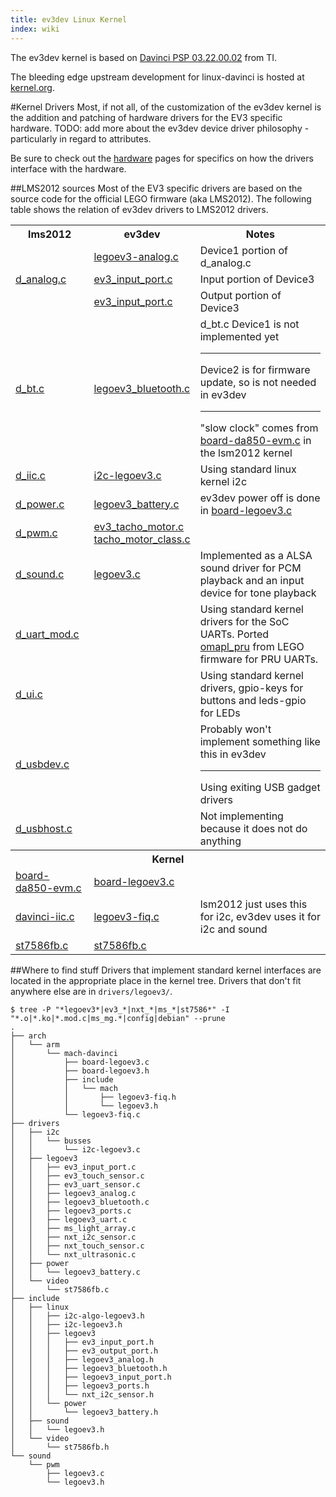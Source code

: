 ```yaml
---
title: ev3dev Linux Kernel
index: wiki
---
```


The ev3dev kernel is based on [Davinci PSP 03.22.00.02](http://processors.wiki.ti.com/index.php/DaVinci_PSP_03.22.00.02_Release_Notes) from TI.


The bleeding edge upstream development for linux-davinci is hosted at [kernel.org](https://git.kernel.org/cgit/linux/kernel/git/nsekhar/linux-davinci.git).

#Kernel Drivers
Most, if not all, of the customization of the ev3dev kernel is the addition and patching of hardware drivers for the EV3 specific hardware. TODO: add more about the ev3dev device driver philosophy - particularly in regard to attributes.

Be sure to check out the [hardware](ev3dev-kernel-hackers-notebook#hardware) pages for specifics on how the drivers interface with the hardware.

##LMS2012 sources
Most of the EV3 specific drivers are based on the source code for the official LEGO firmware (aka LMS2012). The following table shows the relation of ev3dev drivers to LMS2012 drivers. 

<table>
    <tr>
        <th>lms2012
        <th>ev3dev
        <th>Notes
    <tr>
        <td rowspan="3"><a href="https://github.com/mindboards/ev3sources/blob/fea79c0e219cd5e43193ce2987b496e04758f3e2/lms2012/d_analog/Linuxmod_AM1808/d_analog.c">d_analog.c</a>
        <td><a href="../../ev3dev-kernel/blob/master/drivers/legoev3/legoev3_analog.c">legoev3-analog.c</a>
        <td>Device1 portion of d_analog.c
    <tr>
        <td><a href="../../ev3dev-kernel/blob/master/drivers/legoev3/ev3_input_port.c">ev3_input_port.c</a>
        <td>Input portion of Device3
    <tr>
        <td><a href="../../ev3dev-kernel/blob/master/drivers/legoev3/ev3_output_port.c">ev3_input_port.c</a>
        <td>Output portion of Device3
    <tr>
        <td><a href="https://github.com/mindboards/ev3sources/blob/7357369b6ebae4ee62001f3964f0f5fd0cce3c32/lms2012/d_bt/Linuxmod_AM1808/d_bt.c">d_bt.c</a>
        <td><a href="../../ev3dev-kernel/ev3dev-kernel/blob/master/drivers/legoev3/legoev3_bluetooth.c">legoev3_bluetooth.c</a>
        <td>d_bt.c Device1 is not implemented yet
            <hr>Device2 is for firmware update, so is not needed in ev3dev
            <hr>"slow clock" comes from <a href="https://github.com/mindboards/ev3sources/blob/7357369b6ebae4ee62001f3964f0f5fd0cce3c32/extra/linux-03.20.00.13/arch/arm/mach-davinci/board-da850-evm.c">board-da850-evm.c</a> in the lsm2012 kernel
    <tr>
        <td><a href="https://github.com/mindboards/ev3sources/blob/7357369b6ebae4ee62001f3964f0f5fd0cce3c32/lms2012/d_iic/Linuxmod_AM1808/d_iic.c">d_iic.c</a>
        <td><a href="../../ev3dev-kernel/blob/master/drivers/i2c/busses/i2c-legoev3.c">i2c-legoev3.c</a>
        <td>Using standard linux kernel i2c
    <tr>
        <td><a href="https://github.com/mindboards/ev3sources/blob/7357369b6ebae4ee62001f3964f0f5fd0cce3c32/lms2012/d_power/Linuxmod_AM1808/d_power.c">d_power.c</a>
        <td><a href="../../ev3dev-kernel/blob/master/drivers/power/legoev3_battery.c">legoev3_battery.c</a>
        <td>ev3dev power off is done in <a href="../../ev3dev-kernel/blob/master/arch/arm/mach-davinci/board-legoev3.c">board-legoev3.c</a>
    <tr>
        <td><a href="https://github.com/mindboards/ev3sources/blob/7357369b6ebae4ee62001f3964f0f5fd0cce3c32/lms2012/d_pwm/Linuxmod_AM1808/d_pwm.c">d_pwm.c</a>
        <td><a href="../../ev3dev-kernel/blob/master/drivers/legoev3/ev3_tacho_motor.c">ev3_tacho_motor.c</a><br /><a href="../../ev3dev-kernel/blob/master/drivers/legoev3/tacho_motor_class.c">tacho_motor_class.c</a>
        <td>
    <tr>
        <td><a href="https://github.com/mindboards/ev3sources/blob/7357369b6ebae4ee62001f3964f0f5fd0cce3c32/lms2012/d_sound/Linuxmod_AM1808/d_sound.c">d_sound.c</a>
        <td><a href="../../ev3dev-kernel/blob/master/sound/pwm/legoev3.c">legoev3.c</a>
        <td>Implemented as a ALSA sound driver for PCM playback and an input device for tone playback
    <tr>
        <td><a href="https://github.com/mindboards/ev3sources/blob/7357369b6ebae4ee62001f3964f0f5fd0cce3c32/lms2012/d_uart/Linuxmod_AM1808/d_uart_mod.c">d_uart_mod.c</a>
        <td>
        <td>Using standard kernel drivers for the SoC UARTs. Ported <a href=
https://github.com/mindboards/ev3dev-kernel/tree/master/drivers/tty/serial/omapl_pru">omapl_pru</a> from LEGO firmware for PRU UARTs.
    <tr>
        <td><a href="https://github.com/mindboards/ev3sources/blob/7357369b6ebae4ee62001f3964f0f5fd0cce3c32/lms2012/d_ui/Linuxmod_AM1808/d_ui.c">d_ui.c</a>
        <td>
        <td>Using standard kernel drivers, gpio-keys for buttons and leds-gpio for LEDs
    <tr>
        <td><a href="https://github.com/mindboards/ev3sources/blob/7357369b6ebae4ee62001f3964f0f5fd0cce3c32/lms2012/d_usbdev/Linuxmod_AM1808/d_usbdev.c">d_usbdev.c</a>
        <td>
        <td>Probably won't implement something like this in ev3dev<hr>Using exiting USB gadget drivers
    <tr>
        <td><a href="https://github.com/mindboards/ev3sources/blob/7357369b6ebae4ee62001f3964f0f5fd0cce3c32/lms2012/d_usbhost/Linuxmod_AM1808/d_usbhost.c">d_usbhost.c</a>
        <td>
        <td>Not implementing because it does not do anything
    <tr>
        <th colspan="3">Kernel
    <tr>
        <td><a href="https://github.com/mindboards/ev3sources/blob/7357369b6ebae4ee62001f3964f0f5fd0cce3c32/extra/linux-03.20.00.13/arch/arm/mach-davinci/board-da850-evm.c">board-da850-evm.c</a>
        <td><a href="../../ev3dev-kernel/blob/master/arch/arm/mach-davinci/board-legoev3.c">board-legoev3.c</a>
        <td>
    <tr>
        <td><a href="https://github.com/mindboards/ev3sources/blob/7357369b6ebae4ee62001f3964f0f5fd0cce3c32/extra/linux-03.20.00.13/arch/arm/mach-davinci/davinci-iic.c">davinci-iic.c</a>
        <td><a href="../../ev3dev-kernel/blob/master/arch/arm/mach-davinci/legoev3-fiq.c">legoev3-fiq.c</a>
        <td>lsm2012 just uses this for i2c, ev3dev uses it for i2c and sound
    <tr>
        <td><a href="https://github.com/mindboards/ev3sources/blob/7357369b6ebae4ee62001f3964f0f5fd0cce3c32/extra/linux-03.20.00.13/drivers/video/st7586fb.c">st7586fb.c</a>
        <td><a href="../../ev3dev-kernel/blob/master/drivers/video/st7586fb.c">st7586fb.c</a>
        <td>
</table>


##Where to find stuff
Drivers that implement standard kernel interfaces are located in the appropriate place in the kernel tree. Drivers that don't fit anywhere else are in ```drivers/legoev3/```.

````
$ tree -P "*legoev3*|ev3_*|nxt_*|ms_*|st7586*" -I "*.o|*.ko|*.mod.c|ms_mg.*|config|debian" --prune
.
├── arch
│   └── arm
│       └── mach-davinci
│           ├── board-legoev3.c
│           ├── board-legoev3.h
│           ├── include
│           │   └── mach
│           │       ├── legoev3-fiq.h
│           │       └── legoev3.h
│           └── legoev3-fiq.c
├── drivers
│   ├── i2c
│   │   └── busses
│   │       └── i2c-legoev3.c
│   ├── legoev3
│   │   ├── ev3_input_port.c
│   │   ├── ev3_touch_sensor.c
│   │   ├── ev3_uart_sensor.c
│   │   ├── legoev3_analog.c
│   │   ├── legoev3_bluetooth.c
│   │   ├── legoev3_ports.c
│   │   ├── legoev3_uart.c
│   │   ├── ms_light_array.c
│   │   ├── nxt_i2c_sensor.c
│   │   ├── nxt_touch_sensor.c
│   │   └── nxt_ultrasonic.c
│   ├── power
│   │   └── legoev3_battery.c
│   └── video
│       └── st7586fb.c
├── include
│   ├── linux
│   │   ├── i2c-algo-legoev3.h
│   │   ├── i2c-legoev3.h
│   │   ├── legoev3
│   │   │   ├── ev3_input_port.h
│   │   │   ├── ev3_output_port.h
│   │   │   ├── legoev3_analog.h
│   │   │   ├── legoev3_bluetooth.h
│   │   │   ├── legoev3_input_port.h
│   │   │   ├── legoev3_ports.h
│   │   │   └── nxt_i2c_sensor.h
│   │   └── power
│   │       └── legoev3_battery.h
│   ├── sound
│   │   └── legoev3.h
│   └── video
│       └── st7586fb.h
└── sound
    └── pwm
        ├── legoev3.c
        └── legoev3.h
````
